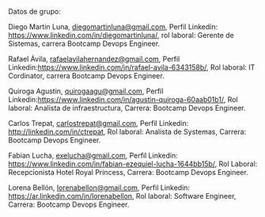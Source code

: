 Datos de grupo:

Diego Martin Luna, diegomartinluna@gmail.com, Perfil Linkedin: https://www.linkedin.com/in/diegomartinluna/, rol laboral: Gerente de Sistemas, carrera Bootcamp Devops Engineer.

Rafael Ávila, rafaelavilahernandez@gmail.com, Perfil Linkedin:https://www.linkedin.com/in/rafael-avila-6343158b/, Rol laboral: IT Cordinator, carrera Bootcamp Devops Engineer.

Quiroga Agustin, quirogaagu@gmail.com, Perfil Linkedin:https://www.linkedin.com/in/agustin-quiroga-60aab01b1/, Rol laboral: Analista de infraestructura, Carrera: Bootcamp Devops Engineer.

Carlos Trepat, carlostrepat@gmail.com, Perfil Linkedin: http://linkedin.com/in/ctrepat, Rol laboral: Analista de Systemas, Carrera: Bootcamp Devops Engineer.

Fabian Lucha, exelucha@gmail.com, Perfil Linkedin: https://www.linkedin.com/in/fabian-ezequiel-lucha-1644bb15b/, Rol Laboral: Recepcionista Hotel Royal Princess, Carrera: Bootcamp Devops Engineer. 

 Lorena Bellón, lorenabellon@gmail.com, Perfil Linkedin: https://ar.linkedin.com/in/lorenabellon, Rol laboral: Software Engineer, Carrera: Bootcamp Devops Engineer.
